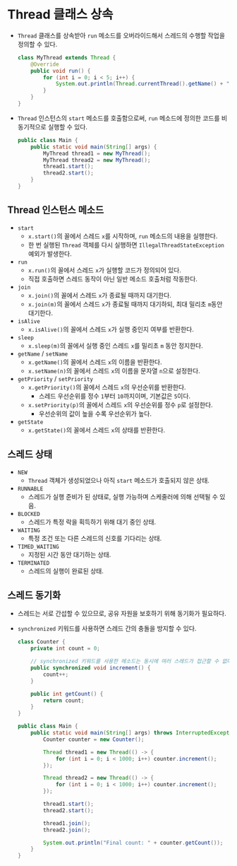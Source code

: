 # Thread 클래스 상속

- `Thread` 클래스를 상속받아 `run` 메소드를 오버라이드해서 스레드의 수행할 작업을 정의할 수 있다.

  ```java
  class MyThread extends Thread {
      @Override
      public void run() {
          for (int i = 0; i < 5; i++) {
              System.out.println(Thread.currentThread().getName() + " is running - " + i);
          }
      }
  }
  ```

- `Thread` 인스턴스의 `start` 메소드를 호출함으로써, `run` 메소드에 정의한 코드를 비동기적으로 실행할 수 있다.

  ```java
  public class Main {
      public static void main(String[] args) {
          MyThread thread1 = new MyThread();
          MyThread thread2 = new MyThread();
          thread1.start();
          thread2.start();
      }
  }
  ```

## Thread 인스턴스 메소드

- `start`
  - `x.start()`의 꼴에서 스레드 `x`를 시작하며, `run` 메소드의 내용을 실행한다.
  - 한 번 실행된 `Thread` 객체를 다시 실행하면 `IllegalThreadStateException` 예외가 발생한다.
- `run`
  - `x.run()`의 꼴에서 스레드 `x`가 실행할 코드가 정의되어 있다.
  - 직접 호출하면 스레드 동작이 아닌 일반 메소드 호출처럼 작동한다.
- `join`
  - `x.join()`의 꼴에서 스레드 `x`가 종료될 때까지 대기한다.
  - `x.join(m)`의 꼴에서 스레드 `x`가 종료될 때까지 대기하되, 최대 밀리초 `m`동안 대기한다.
- `isAlive`
  - `x.isAlive()`의 꼴에서 스레드 `x`가 실행 중인지 여부를 반환한다.
- `sleep`
  - `x.sleep(m)`의 꼴에서 실행 중인 스레드 `x`를 밀리초 `m` 동안 정지한다.
- `getName` / `setName`
  - `x.getName()`의 꼴에서 스레드 `x`의 이름을 반환한다.
  - `x.setName(n)`의 꼴에서 스레드 `x`의 이름을 문자열 `n`으로 설정한다.
- `getPriority` / `setPriority`
  - `x.getPriority()`의 꼴에서 스레드 `x`의 우선순위를 반환한다.
    - 스레드 우선순위를 정수 `1`부터 `10`까지이며, 기본값은 `5`이다.
  - `x.setPriority(p)`의 꼴에서 스레드 `x`의 우선순위를 정수 `p`로 설정한다.
    - 우선순위의 값이 높을 수록 우선순위가 높다.
- `getState`
  - `x.getState()`의 꼴에서 스레드 `x`의 상태를 반환한다.

## 스레드 상태

- `NEW`
  - `Thread` 객체가 생성되었으나 아직 `start` 메소드가 호출되지 않은 상태.
- `RUNNABLE`
  - 스레드가 실행 준비가 된 상태로, 실행 가능하며 스케줄러에 의해 선택될 수 있음.
- `BLOCKED`
  - 스레드가 특정 락을 획득하기 위해 대기 중인 상태.
- `WAITING`
  - 특정 조건 또는 다른 스레드의 신호를 기다리는 상태.
- `TIMED_WAITING`
  - 지정된 시간 동안 대기하는 상태.
- `TERMINATED`
  - 스레드의 실행이 완료된 상태.

## 스레드 동기화

- 스레드는 서로 간섭할 수 있으므로, 공유 자원을 보호하기 위해 동기화가 필요하다.
- `synchronized` 키워드를 사용하면 스레드 간의 충돌을 방지할 수 있다.

  ```java
  class Counter {
      private int count = 0;

      // synchronized 키워드를 사용한 메소드는 동시에 여러 스레드가 접근할 수 없다.
      public synchronized void increment() {
          count++;
      }

      public int getCount() {
          return count;
      }
  }
  ```

  ```java
  public class Main {
      public static void main(String[] args) throws InterruptedException {
          Counter counter = new Counter();

          Thread thread1 = new Thread(() -> {
              for (int i = 0; i < 1000; i++) counter.increment();
          });

          Thread thread2 = new Thread(() -> {
              for (int i = 0; i < 1000; i++) counter.increment();
          });

          thread1.start();
          thread2.start();

          thread1.join();
          thread2.join();

          System.out.println("Final count: " + counter.getCount());
      }
  }
  ```
